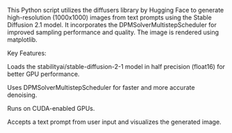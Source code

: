 This Python script utilizes the diffusers library by Hugging Face to generate high-resolution (1000x1000) images from text prompts using the Stable Diffusion 2.1 model. It incorporates the DPMSolverMultistepScheduler for improved sampling performance and quality. The image is rendered using matplotlib.

Key Features:

Loads the stabilityai/stable-diffusion-2-1 model in half precision (float16) for better GPU performance.

Uses DPMSolverMultistepScheduler for faster and more accurate denoising.

Runs on CUDA-enabled GPUs.

Accepts a text prompt from user input and visualizes the generated image.

